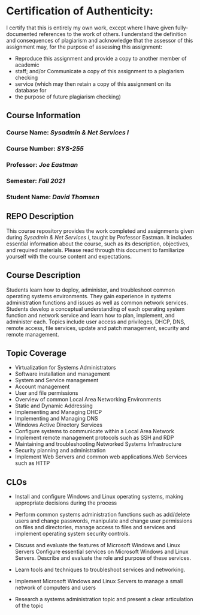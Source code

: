 # Certification of Authenticity:
I certify that this is entirely my own work, except where I have given
fully-documented references to the work of others. I understand the definition
and consequences of plagiarism and acknowledge that the assessor of this
assignment may, for the purpose of assessing this assignment:
- Reproduce this assignment and provide a copy to another member of academic
- staff; and/or Communicate a copy of this assignment to a plagiarism checking
- service (which may then retain a copy of this assignment on its database for
- the purpose of future plagiarism checking)

## Course Information

### Course Name: _Sysadmin & Net Services I_
### Course Number: _SYS-255_
### Professor: _Joe Eastman_
### Semester: _Fall 2021_
### Student Name: _David Thomsen_


## REPO Description

This course repository provides the work completed and assignments given during _Sysadmin & Net Services I_, taught by Professor Eastman. It includes essential information about the course, such as its description, objectives, and required materials. Please read through this document to familiarize yourself with the course content and expectations.

## Course Description

Students learn how to deploy, administer, and troubleshoot  common operating systems environments.  They gain experience in systems administration functions and issues as well as common network services. Students develop a conceptual understanding of each operating system function and network service and learn how to plan, implement, and administer each. Topics include user access and privileges, DHCP, DNS, remote access, file services, update and patch management, security and remote management.

## Topic Coverage
- Virtualization for Systems Administrators
- Software installation and management
- System and Service management
- Account management
- User and file permissions
- Overview of common Local Area Networking Environments
- Static and Dynamic Addressing
- Implementing and Managing DHCP
- Implementing and Managing DNS
- Windows Active Directory Services
- Configure systems to communicate within a Local Area Network
- Implement remote management protocols such as SSH and RDP
- Maintaining and troubleshooting Networked Systems Infrastructure
- Security planning and administration
- Implement Web Servers and common web applications.Web Services such as HTTP

## CLOs

- Install and configure Windows and Linux operating systems, making appropriate decisions during the process

- Perform common systems administration functions such as add/delete users and change passwords, manipulate and change user permissions on files and directories, manage access to files and services and implement operating system security controls.

- Discuss and evaluate the features of Microsoft Windows and Linux Servers
Configure essential services on Microsoft Windows and Linux Servers. Describe and evaluate the role and purpose of these services.

- Learn tools and techniques to troubleshoot services and networking.

- Implement Microsoft Windows and Linux Servers to manage a small network of computers and users

- Research a systems administration topic and present a clear articulation of the topic

